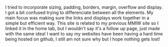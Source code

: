 I tried to incorporate sizing, padding, borders, margin, overflow and display. I got a bit confused trying to differenciate between all the elements. My main focus was making sure the links and displays work together in a simple but efficient way. This site is related to my previous MMIW site so I linked it in the home tab, but I wouldn't say it's a follow up page, just made with the same idea! I want to say my websites have been having a hard time being hosted on github, I still am not sure why but I hope nothing gets lost!
